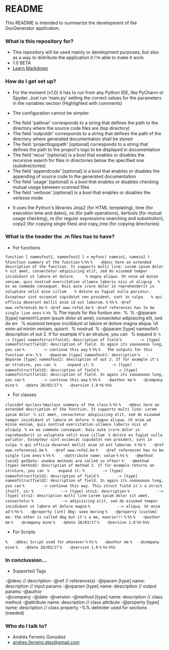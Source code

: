 # README #

This README is intended to summarize the development of the DocGenerator application.

### What is this repository for? ###

* This repository will be used mainly or development purposes, but also as a way to distribute the application it i'm able to make it work.
* 1.0 BETA
* [Learn Markdown](https://bitbucket.org/tutorials/markdowndemo)

### How do I get set up? ###

* For the moment (v1.0) it has to run from any Python IDE, like PyCharm or Spyder. Just run 'main.py' setting the correct values for the parameters in the variables section (Highlighted with comments)

* The configuration cannot be simpler:
- The field 'pathvar' corresponds to a string that defines the path to the directory where the source code files are (top directory)
- The field 'outputdir' corresponds to a string that defines the path of the directory where generated documentation shall be stored
- The field 'projectlogopath' [optional] corresponds to a string that defines the path to the project's logo to be displayed in documentation
- The field 'recur' [optional] is a bool that enables or disables the recursive search for files in directories below the specified one (subdirectories)
- The field 'appendcode' [optional] is a bool that enables or disables the appending of source code to the generated documentation
- The field 'usage' [optional] is a bool that enables or disables checking mutual usage between scanned files
- The field 'verbose' [optional] is a bool that enables or disables the verbose mode

* It uses the Python's libraries Jinja2 (for HTML templating), time (for execution time and dates), os (for path operations), itertools (for mutual usage checking), re (for regular expressions searching and substitution), copy2 (for copying single files) and copy_tree (for copying directories)

### What is the header the .m files has to have? ###

* For functions

`function [ nameofout1, nameofout2 ] = myfunc( namein1, namein2 )`
`%function summary of the function`
`%`
`%%`
`%   -@desc here an extended description of the function. It supports multi line: Lorem ipsum dolor  `
`% sit amet, consectetur adipisicing elit, sed do eiusmod tempor incididunt ut labore et dolore     `
`% magna aliqua. Ut enim ad minim veniam, quis nostrud exercitation ullamco laboris nisi ut aliquip  `
`% ex ea commodo consequat. Duis aute irure dolor in reprehenderit in voluptate velit esse cillum   `
`% dolore eu fugiat nulla pariatur. Excepteur sint occaecat cupidatat non proident, sunt in culpa   `
`% qui officia deserunt mollit anim id est laborum.`
`%`
`%%`
`% -@ref www.reference1.be`
`% -@ref www.refe2.be`
`% -@ref references has to be single line ones`
`%`
`%%
`%   The inputs for this funtion are:`
`%`
`%   -@iparam [type] namein1:Lorem ipsum dolor sit amet, consectetur adipisicing elit, sed do err `
`%   eiusmod tempor incididunt ut labore et dolore magna aliqua. Ut enim ad minim veniam, quisrrt `
`%   nostrud`
`%   -@iparam [type] nameofin1: description of out 2. If for example it's an struture, you can `
`%     expand it:
`%        -> [type] nameofstructfield1: description of field`
`%        -> [type] nameofstructfield2: description of field. In again its soooooooo long, you can`
`%        -> continue this way`
`%`
`%%`
`%   The outputs for this function are:`
`%`
`%   -@oparam [type] nameofout1: description`
`%   -@oparam [type] nameofout2: description of out 2. If for example it's an struture, you can `
`%     expand it:`
`%        -> [type] nameofstructfield1: description of field`
`%        -> [type] nameofstructfield2: description of field. In again its soooooooo long, you can`
`%        -> continue this way`
`%`
`%%`
`%   -@author me`
`%   -@company mine`
`%   -@date 28/03/17`
`%   -@version 1.0`
`%%`
`%%%`

* For classes

`classdef myclass`
`%myclass summary of the class`
`%`
`%%`
`%   -@desc here an extended description of the function. It supports multi line: Lorem ipsum dolor `
`% sit amet, consectetur adipisicing elit, sed do eiusmod tempor incididunt ut labore et dolore `
`% magna aliqua. Ut enim ad minim veniam, quis nostrud exercitation ullamco laboris nisi ut aliquip `
`% ex ea commodo consequat. Duis aute irure dolor in reprehenderit in voluptate velit esse cillum `
`% dolore eu fugiat nulla pariatur. Excepteur sint occaecat cupidatat non proident, sunt in culpa `
`% qui officia deserunt mollit anim id est laborum.`
`%`
`%%`
`%   -@ref www.reference1.be`
`%   -@ref www.refe2.be`
`%   -@ref references has to be single line ones`
`%`
`%%`
`%	  -@attribute name: value`
`%`
`%%`
`%   -@method [void] getDate: onedue methods are called so often!`
`%   -@method [type] method2: description of method 2. If for example returns an struture, you can `
`%    expand it:`
`%        -> [type] nameofstructfield1: description of field`
`%        -> [type] nameofstructfield2: description of field. In again its soooooooo long, you can`
`%        -> continue this way. This struct field it's a struct itself, so:`
`%            --> [type] stru1: description`
`%            --> [type] stru2: description multi line Lorem ipsum dolor sit amet, consectetur`
`%            --> adipisicing elit, sed do eiusmod tempor incididunt ut labore et dolore magna`
`%            --> aliqua. Ut enim ad`
`%`
`%%`
`%   -@property [int] dbg: sooo boring`
`%   -@property [custom] me: the other is called dbg but it's a me, maario!!!`
`%`
`%%`
`%   -@author me`
`%   -@company mine`
`%   -@date 28/03/17`
`%   -@version 1.0`
`%%`
`%%%`

* For Scripts

`%   -@desc Script used for whatever`
`%`
`%%`
`%   -@author me`
`%   -@company mine`
`%   -@date 28/03/17`
`%   -@version 1.0`
`%`
`%%`
`%%%`

### In conclussion... ###

* Supported Tags

-@desc                            // description
-@ref                             // reference(s)
-@iparam [type] name: description // input params
-@oparam [type] name: description // output params
-@author                       
-@company
-@date
-@version
-@method [type] name: description // class method
-@attribute name: description     // class attribute
-@property [type] name: description // class property
-%% delimiter used for sections (needed)

### Who do I talk to? ###

* Andrés Ferreiro González
* andres.ferreiro.glez@gmail.com
